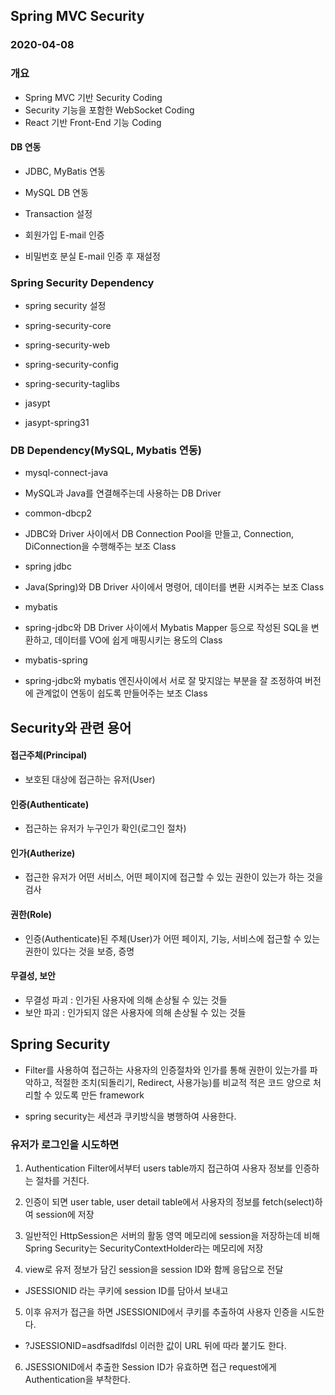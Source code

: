 ## Spring MVC Security
### 2020-04-08

### 개요
* Spring MVC 기반 Security Coding
* Security 기능을 포함한 WebSocket Coding
* React 기반 Front-End 기능 Coding

#### DB 연동
* JDBC, MyBatis 연동
* MySQL DB 연동
* Transaction 설정

* 회원가입 E-mail 인증
* 비밀번호 분실 E-mail 인증 후 재설정

### Spring Security Dependency
* spring security 설정
* spring-security-core
* spring-security-web
* spring-security-config
* spring-security-taglibs

* jasypt
* jasypt-spring31

### DB Dependency(MySQL, Mybatis 연동)
* mysql-connect-java
- MySQL과 Java를 연결해주는데 사용하는 DB Driver

* common-dbcp2
- JDBC와 Driver 사이에서 DB Connection Pool을 만들고, Connection, DiConnection을 수행해주는 보조 Class 

* spring jdbc
- Java(Spring)와 DB Driver 사이에서 명령어, 데이터를 변환 시켜주는 보조 Class

* mybatis
- spring-jdbc와 DB Driver 사이에서 Mybatis Mapper 등으로 작성된 SQL을 변환하고, 데이터를 VO에 쉽게 매핑시키는 용도의 Class

* mybatis-spring
- spring-jdbc와 mybatis 엔진사이에서 서로 잘 맞지않는 부분을 잘 조정하여 버전에 관계없이 연동이 쉽도록 만들어주는 보조 Class

## Security와 관련 용어

#### 접근주체(Principal)
* 보호된 대상에 접근하는 유저(User)

#### 인증(Authenticate)
* 접근하는 유저가 누구인가 확인(로그인 절차)

#### 인가(Autherize)
* 접근한 유저가 어떤 서비스, 어떤 페이지에 접근할 수 있는 권한이 있는가 하는 것을 검사

#### 권한(Role)
* 인증(Authenticate)된 주체(User)가 어떤 페이지, 기능, 서비스에 접근할 수 있는 권한이 있다는 것을 보증, 증명

#### 무결성, 보안
* 무결성 파괴 : 인가된 사용자에 의해 손상될 수 있는 것들
* 보안 파괴 : 인가되지 않은 사용자에 의해 손상될 수 있는 것들

## Spring Security
* Filter를 사용하여 접근하는 사용자의 인증절차와 인가를 통해 권한이 있는가를 파악하고, 적절한 조치(되돌리기, Redirect, 사용가능)를 비교적 적은 코드 양으로 처리할 수 있도록 만든 framework

* spring security는 세션과 쿠키방식을 병행하여 사용한다.

### 유저가 로그인을 시도하면 
1. Authentication Filter에서부터 users table까지 접근하여 사용자 정보를 인증하는 절차를 거친다.

2. 인증이 되면 user table, user detail table에서 사용자의 정보를 fetch(select)하여 session에 저장

3. 일반적인 HttpSession은 서버의 활동 영역 메모리에 session을 저장하는데 비해 Spring Security는 SecurityContextHolder라는 메모리에 저장

4. view로 유저 정보가 담긴 session을 session ID와 함께 응답으로 전달
* JSESSIONID 라는 쿠키에 session ID를 담아서 보내고

5. 이후 유저가 접근을 하면 JSESSIONID에서 쿠키를 추출하여 사용자 인증을 시도한다. 
* ?JSESSIONID=asdfsadlfdsl 이러한 값이 URL 뒤에 따라 붙기도 한다.

6. JSESSIONID에서 추출한 Session ID가 유효하면 접근 request에게 Authentication을 부착한다.

